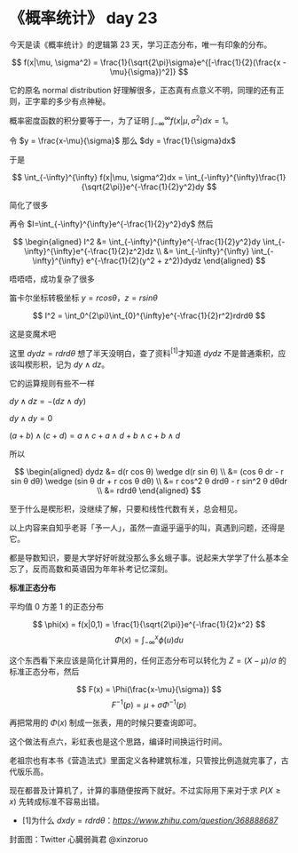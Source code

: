 # 《概率统计》 day 23

今天是读《概率统计》的逻辑第 23 天，学习正态分布，唯一有印象的分布。

$$
f(x|\mu, \sigma^2) = \frac{1}{\sqrt{2\pi}\sigma}e^{[-\frac{1}{2}(\frac{x - \mu}{\sigma})^2]}
$$

它的原名 normal distribution 好理解很多，正态真有点意义不明，同理的还有正则，正字辈的多少有点神秘。

概率密度函数的积分要等于一，为了证明 $\int_{-\infty}^{\infty} f(x|\mu, \sigma^2)dx = 1$。

令 $y = \frac{x-\mu}{\sigma}$ 那么 $dy = \frac{1}{\sigma}dx$

于是

$$
\int_{-\infty}^{\infty} f(x|\mu, \sigma^2)dx = \int_{-\infty}^{\infty}\frac{1}{\sqrt{2\pi}}e^{-\frac{1}{2}y^2}dy
$$

简化了很多

再令 $I=\int_{-\infty}^{\infty}e^{-\frac{1}{2}y^2}dy$ 然后

$$
\begin{aligned}
I^2 &= \int_{-\infty}^{\infty}e^{-\frac{1}{2}y^2}dy \int_{-\infty}^{\infty}e^{-\frac{1}{2}z^2}dz \\
&= \int_{-\infty}^{\infty} \int_{-\infty}^{\infty} e^{-\frac{1}{2}(y^2 + z^2)}dydz
\end{aligned}
$$

唔唔唔，成功复杂了很多

笛卡尔坐标转极坐标 $y = r cos θ$，$z = r sin θ$

$$
I^2 = \int_0^{2\pi}\int_{0}^{\infty}e^{-\frac{1}{2}r^2}rdrdθ
$$

这是变魔术吧

这里 $dydz = rdrdθ$ 想了半天没明白，查了资料<sup>[1]</sup>才知道 $dydz$ 不是普通乘积，应该叫楔形积，记为 $dy \wedge dz$。

它的运算规则有些不一样

$dy \wedge dz = - (dz \wedge dy)$

$dy \wedge dy = 0$

$(a + b) \wedge (c + d) = a \wedge c + a \wedge d + b \wedge c + b \wedge d$

所以

$$
\begin{aligned}
dydz &= d(r cos θ) \wedge d(r sin θ) \\
&= (cos θ dr - r sin θ dθ) \wedge (sin θ dr + r cos θ dθ) \\
&= r cos^2 θ drdθ - r sin^2 θ dθdr \\
&= rdrdθ
\end{aligned}
$$

至于什么是楔形积，没继续了解，只要和线性代数有关，总会相见。

以上内容来自知乎老哥「予一人」，虽然一直逼乎逼乎的叫，真遇到问题，还得是它。

都是导数知识，要是大学好好听就没那么多幺蛾子事。说起来大学学了什么基本全忘了，反而高数和英语因为年年补考记忆深刻。

**标准正态分布**

平均值 0 方差 1 的正态分布

$$
\phi(x) = f(x|0,1) = \frac{1}{\sqrt{2\pi}}e^{-\frac{1}{2}x^2}
$$
$$
\Phi(x) = \int_{-\infty}^x\phi(u)du
$$

这个东西看下来应该是简化计算用的，任何正态分布可以转化为 $Z = (X - \mu)/\sigma$ 的标准正态分布，然后

$$
F(x) = \Phi(\frac{x-\mu}{\sigma})
$$
$$
F^{-1}(p) = \mu + \sigma\Phi^{-1}(p)
$$

再把常用的 $\Phi(x)$ 制成一张表，用的时候只要查询即可。

这个做法有点六，彩虹表也是这个思路，编译时间换运行时间。

老祖宗也有本书《营造法式》里面定义各种建筑标准，只管按比例造就完事了，古代版乐高。

现在都普及计算机了，计算的事随便按两下就好。不过实际用下来对于求 $P(X \ge x)$ 先转成标准不容易出错。

+ [1]为什么 $dxdy=rdrdθ$：*https://www.zhihu.com/question/368888687*

封面图：Twitter 心臓弱眞君 @xinzoruo